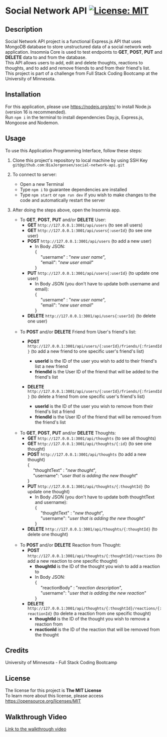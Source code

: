 # Social Network API [![License: MIT](https://img.shields.io/badge/License-MIT-yellow.svg)](https://opensource.org/licenses/MIT)

## Description
Social Network API project is a functional Express.js API that uses MongoDB database to store unstructured data of a social network web application. Insomnia Core is used to test endpoints to **GET**, **POST**, **PUT** and **DELETE** data to and from the database.\
This API allows users to add, edit and delete thoughts, reactions to thoughts, and to add and remove friends to and from their friend's list.\
This project is part of a challenge from Full Stack Coding Bootcamp at the University of Minnesota.


## Installation

For this application, please use https://nodejs.org/en/ to install Node.js (version 16 is recommended).\
Run `npm i` in the terminal to install dependencies Day.js, Express.js, Mongoose and Nodemon.

## Usage
To use this Application Programming Interface, follow these steps:
1. Clone this project's repository to local machine by using SSH Key `git@github.com:BiaJorgensen/social-network-api.git`

1. To connect to server:
    * Open a new Terminal
    * Type `npm i` to guarantee dependencies are installed
    * Type `npm start` or `npm run dev` if you wish to make changes to the code and automatically restart the server

1. After doing the steps above, open the Insomnia app.
    * To **GET**, **POST**, **PUT** and/or **DELETE** User:
        * **GET** `http://127.0.0.1:3001/api/users` (to see all users)
        * **GET** `http://127.0.0.1:3001/api/users{:userId}` (to see one user)
        * **POST** `http://127.0.0.1:3001/api/users` (to add a new user)
            * In Body JSON:<br/>
            {<br> 
                &emsp; "username" : "_new user name_",<br>
                &emsp; "email": "_new user email_"<br>
            } 
        * **PUT** `http://127.0.0.1:3001/api/users{:userId}` (to update one user)
            * In Body JSON (you don't have to update both username and email):<br>
            {<br> 
                &emsp; "username" : "_new user name_",<br>
                &emsp; "email": "_new user email_"<br>
            } 
        * **DELETE** `http://127.0.0.1:3001/api/users{:userId}` (to delete one user)
        <br><br>
    * To **POST** and/or **DELETE** Friend from User's friend's list:
        * **POST** `http://127.0.0.1:3001/api/users/{:userId}/friends/{:friendId}` (to add a new friend to one specific user's friend's list)
            * **userId** is the ID of the user you wish to add to their friend's list a new friend
            * **friendId** is the User ID of the friend that will be added to the friend's list
 
        * **DELETE** `http://127.0.0.1:3001/api/users/{:userId}/friends/{:friendId}` (to delete a friend from one specific user's friend's list)
            * **userId** is the ID of the user you wish to remove from their friend's list a friend
            * **friendId** is the User ID of the friend that will be removed from the friend's list
        <br><br>
    * To **GET**, **POST**, **PUT** and/or **DELETE** Thoughts:
        * **GET** `http://127.0.0.1:3001/api/thoughts` (to see all thoughts)
        * **GET** `http://127.0.0.1:3001/api/thoughts/{:id}` (to see one thought)
        * **POST** `http://127.0.0.1:3001/api/thoughts` (to add a new thought)<br>
            {<br> 
                &emsp; "thoughtText" : "_new thought_",<br>
                &emsp; "username": "_user that is adding the new thought_"<br>
            } 
        * **PUT** `http://127.0.0.1:3001/api/thoughts/{:thoughtId}` (to update one thought)
             * In Body JSON (you don't have to update both thoughtText and username):<br/>
            {<br> 
                &emsp; "thoughtText" : "_new thought_",<br>
                &emsp; "username": "_user that is adding the new thought_"<br>
            } 
        * **DELETE** `http://127.0.0.1:3001/api/thoughts/{:thoughtId}` (to delete one thought)
        <br><br>
    * To **POST** and/or **DELETE** Reaction from Thought:
        * **POST** `http://127.0.0.1:3001/api/thoughts/{:thoughtId}/reactions` (to add a new reaction to one specific thought)
            * **thoughtId** is the ID of the thought you wish to add a reaction to
            * In Body JSON:<br/>
            {<br> 
                &emsp; "reactionBody" : "_reaction description_",<br>
                &emsp; "username": "_user that is adding the new reaction_"<br>
            } 
        * **DELETE** `http://127.0.0.1:3001/api/thoughts/{:thoughtId}/reactions/{:reactionId}` (to delete a reaction from one specific thought)
            * **thoughtId** is the ID of the thought you wish to remove a reaction from
            * **reactionId** is the ID of the reaction that will be removed from the thought
        

## Credits

University of Minnesota - Full Stack Coding Bootcamp

## License

The license for this project is **The MIT License**<br>
To learn more about this license, please access https://opensource.org/licenses/MIT

## Walkthrough Video
[Link to the walkthrough video](https://drive.google.com/file/d/1B7qa8pRT3OOwYF4S4E8BAyWNtuL0aLtS/view?usp=sharing)